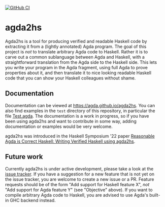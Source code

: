 [![GitHub CI](https://github.com/agda/agda2hs/workflows/CI/badge.svg)](https://github.com/agda/agda2hs/actions)

# agda2hs

Agda2hs is a tool for producing verified and readable Haskell code by extracting
it from a (lightly annotated) Agda program. The goal of this project is *not* to
translate arbitrary Agda code to Haskell. Rather it is to carve out a common
sublanguage between Agda and Haskell, with a straightforward translation from
the Agda side to the Haskell side. This lets you write your program in the Agda
fragment, using full Agda to prove properties about it, and then translate it to
nice looking readable Haskell code that you can show your Haskell colleagues
without shame.

## Documentation

Documentation can be viewed at https://agda.github.io/agda2hs. You can also find
examples in the `test` directory of this repository, in particular the file
[Test.agda](https://github.com/agda/agda2hs/blob/master/test/Test.agda). The
documentation is a work in progress, so if you have been using agda2hs and want
to contribute in some way, adding documentation or examples would be very
welcome.

agda2hs was introduced in the Haskell Symposium '22 paper [Reasonable Agda is
Correct Haskell: Writing Verified Haskell using
agda2hs](https://jesper.sikanda.be/files/reasonable-agda-is-correct-haskell.pdf).

## Future work

Currently agda2hs is under active development, please take a look at
the [issue tracker](https://github.com/agda/agda2hs/issues). If you
have a suggestion for a new feature that is not yet on the issue
tracker, you are welcome to create a new issue or a PR. Feature
requests should be of the form "Add support for Haskell feature X",
*not* "Add support for Agda feature Y" (see "Objective" above). If you
want to compile arbitrary Agda code to Haskell, you are advised to use
Agda's built-in GHC backend instead.
